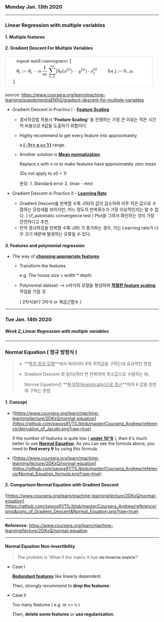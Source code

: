 ### Monday Jan. 13th 2020

---





### Linear Regression with multiple variables



#### 1. Multiple features

#### 2. Gradient Descent For Multiple Variables

![Gradient Descent formula](https://github.com/swoos91/TIL/blob/master/Coursera_Andrew/reference/Gradient_Descent_for_Multiple_Variables.png?raw=true)

source: https://www.coursera.org/learn/machine-learning/supplement/aEN5G/gradient-descent-for-multiple-variables

 

- Gradient Descent in Practice I - **<u>Feature Scaling</u>**

  - 경사하강법 적용시 **'Feature Scaling'** 을 진행하는 가장 큰 이유는 적은 시간적 비용으로 θ값을 도출하기 위함이다. 

  - Highly recommend to get every feature into approximately

    a **<u>( -1<= x <= 1 )</u>** range.

  - Another solution is **<u>Mean normalization</u>**.

    Replace x with x-m to make features have approximately zero mean

    (Do not apply to x0 = 1)

    분모: 1. Standard error   2. (max - min) 

- Gradient Descent in Practice II - **<u>Learning Rate</u>**

  - Gradient Descent를 반복할 수록 J(θ)의 값이 감소하여 아주 작은 값으로 수렴하는 모양새를 보이지만, 어느 정도의 반복횟수가 가장 이상적인지는 알 수 없다. ( cf_automatic convergence test ) Plot을 그려서 확인하는 것이 가장 안전하다고 추천.
  - 만약 경사하강을 반복할 수록 J(θ) 가 증가하는 경우, 이는 Learning rate가 너무 크기 때문에 발생하는 오류일 수 있다.

#### 3. Features and polynomial regression

- The way of **<u>choosing appropriate features</u>**

  - Transform the features 

    e.g.  The house size = width * depth

  - Polynomial dataset --> n차식의 모델을 형성하여 **<u>적절한 feature scaling</u>** 작업을 거칠 것.

    ( 2차식보다 3차식 or 제곱근함수 )



---



### Tue Jan. 14th 2020

##### Week 2_Linear Regression with multiple variables

---



### Normal Equation ( 정규 방정식 )

> - **<u>특정 회귀 모형</u>**에서 파라미터 θ의 최적값을 구하는데 효과적인 방법
>
> - Gradient Descent 와 달리(여러 번 반복하여 최소값으로 수렴하는 θ), 
>
>   Normal Equation은 **<u>분석적(Analytically)으로 접근</u>**하여 θ 값을 한번에 구하는 방법



#### 1. Concept

- ![https://www.coursera.org/learn/machine-learning/lecture/2DKxQ/normal-equation](https://github.com/swoos91/TIL/blob/master/Coursera_Andrew/reference/derivative_of_Jacobi.png?raw=true)

  If the number of features is quite low ( **<u>under 10^6</u>** ), then it's much better to use **<u>Normal Equation</u>**. As you can see the formula above, you need to **find every θ** by using this formula. 

- ![https://www.coursera.org/learn/machine-learning/lecture/2DKxQ/normal-equation](https://github.com/swoos91/TIL/blob/master/Coursera_Andrew/reference/Normal_Equation_formula.png?raw=true)





#### 2. Comparison Normal Equation with Gradient Descent

![https://www.coursera.org/learn/machine-learning/lecture/2DKxQ/normal-equation](https://github.com/swoos91/TIL/blob/master/Coursera_Andrew/reference/pros&cons_of_Gradient_Descent&Normal_Equation.png?raw=true)

---

**Reference**: https://www.coursera.org/learn/machine-learning/lecture/2DKxQ/normal-equation

---



#### Normal Equation Non-invertibility

> The problem is 'What if the matrix X has **no inverse matrix**?'



- Case I

  **<u>Redundant features</u>** like linearly dependent.

  Then, strongly recommend to **drop the features**.

- Case II

  Too many features ( e.g. m <= n )

  Then, **delete some features** or **use regularization**.